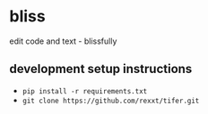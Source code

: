 # bliss
edit code and text - blissfully

## development setup instructions
* `pip install -r requirements.txt`
* `git clone https://github.com/rexxt/tifer.git`

